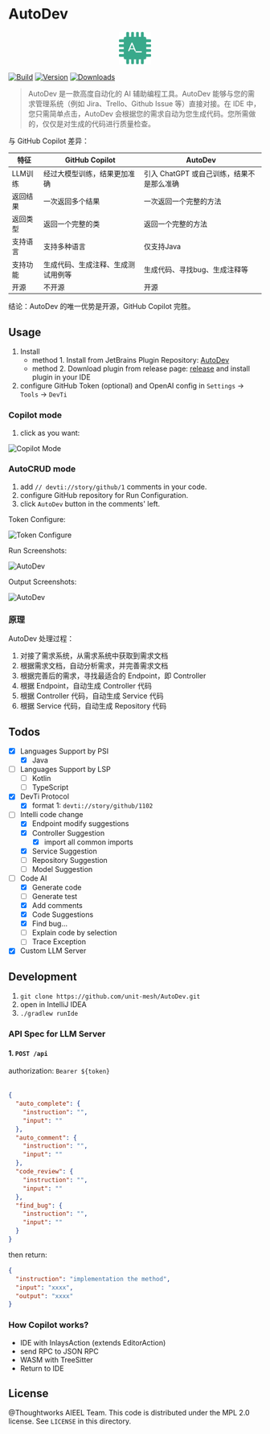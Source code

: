 # AutoDev

<p align="center">
  <img src="src/main/resources/META-INF/pluginIcon.svg" width="64px" height="64px" />
</p>

[![Build](https://github.com/unit-mesh/auto-dev/actions/workflows/build.yml/badge.svg)](https://github.com/unit-mesh/auto-dev/actions/workflows/build.yml)
[![Version](https://img.shields.io/jetbrains/plugin/v/21520-autodev.svg)](https://plugins.jetbrains.com/plugin/21520-autodev)
[![Downloads](https://img.shields.io/jetbrains/plugin/d/21520-autodev.svg)](https://plugins.jetbrains.com/plugin/21520-autodev)

> AutoDev 是一款高度自动化的 AI 辅助编程工具。AutoDev 能够与您的需求管理系统（例如 Jira、Trello、Github Issue 等）直接对接。在
> IDE 中，您只需简单点击，AutoDev 会根据您的需求自动为您生成代码。您所需做的，仅仅是对生成的代码进行质量检查。

与 GitHub Copilot 差异：

| 特征    | GitHub Copilot    | AutoDev                   |
|-------|-------------------|---------------------------|
| LLM训练 | 经过大模型训练，结果更加准确    | 引入 ChatGPT 或自己训练，结果不是那么准确 |
| 返回结果  | 一次返回多个结果          | 一次返回一个完整的方法               |
| 返回类型  | 返回一个完整的类          | 返回一个完整的方法                 |
| 支持语言  | 支持多种语言            | 仅支持Java                   |
| 支持功能  | 生成代码、生成注释、生成测试用例等 | 生成代码、寻找bug、生成注释等          |
| 开源    | 不开源               | 开源                        |

结论：AutoDev 的唯一优势是开源，GitHub Copilot 完胜。

## Usage

1. Install
    - method 1. Install from JetBrains Plugin Repository: [AutoDev](https://plugins.jetbrains.com/plugin/21520-autodev)
    - method 2. Download plugin from release page: [release](https://github.com/unit-mesh/auto-dev/releases) and install
      plugin in your IDE
2. configure GitHub Token (optional) and OpenAI config in `Settings` -> `Tools` -> `DevTi`

### Copilot mode

1. click as you want:

![Copilot Mode](https://unitmesh.cc/auto-dev/copilot-mode.png)

### AutoCRUD mode

1. add `// devti://story/github/1` comments in your code.
2. configure GitHub repository for Run Configuration.
3. click `AutoDev` button in the comments' left.

Token Configure:

![Token Configure](https://unitmesh.cc/auto-dev/configure-token.png)

Run Screenshots:

![AutoDev](https://unitmesh.cc/auto-dev/init-instruction.png)

Output Screenshots:

![AutoDev](https://unitmesh.cc/auto-dev/blog-controller.png)

### 原理

AutoDev 处理过程：

1. 对接了需求系统，从需求系统中获取到需求文档
2. 根据需求文档，自动分析需求，并完善需求文档
3. 根据完善后的需求，寻找最适合的 Endpoint，即 Controller
4. 根据 Endpoint，自动生成 Controller 代码
5. 根据 Controller 代码，自动生成 Service 代码
6. 根据 Service 代码，自动生成 Repository 代码

## Todos

- [X] Languages Support by PSI
    - [x] Java
- [ ] Languages Support by LSP
    - [ ] Kotlin
    - [ ] TypeScript
- [x] DevTi Protocol
    - [x] format 1: `devti://story/github/1102`
- [ ] Intelli code change
    - [x] Endpoint modify suggestions
    - [x] Controller Suggestion
        - [x] import all common imports
    - [x] Service Suggestion
    - [ ] Repository Suggestion
    - [ ] Model Suggestion
- [ ] Code AI
    - [x] Generate code
    - [ ] Generate test
    - [x] Add comments
    - [x] Code Suggestions
    - [x] Find bug...
    - [ ] Explain code by selection
    - [ ] Trace Exception
- [x] Custom LLM Server

## Development

1. `git clone https://github.com/unit-mesh/AutoDev.git`
2. open in IntelliJ IDEA
3. `./gradlew runIde`

### API Spec for LLM Server

#### 1. `POST /api`

authorization: `Bearer ${token}`

```json

{
  "auto_complete": {
    "instruction": "",
    "input": ""
  },
  "auto_comment": {
    "instruction": "",
    "input": ""
  },
  "code_review": {
    "instruction": "",
    "input": ""
  },
  "find_bug": {
    "instruction": "",
    "input": ""
  }
}
```

then return:

```json
{
  "instruction": "implementation the method",
  "input": "xxxx",
  "output": "xxxx"
}
```

### How Copilot works?

- IDE with InlaysAction (extends EditorAction)
- send RPC to JSON RPC
- WASM with TreeSitter
- Return to IDE

## License

@Thoughtworks AIEEL Team. This code is distributed under the MPL 2.0 license. See `LICENSE` in this directory.
